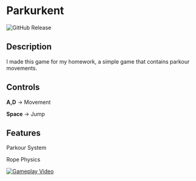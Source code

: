 # Parkurkent
![GitHub Release](https://img.shields.io/badge/Released-22.10.23-blue)


## Description
I made this game for my homework, a simple game that contains parkour movements.


## Controls

**A,D** -> Movement

**Space** -> Jump


## Features

Parkour System

Rope Physics

[![Gameplay Video](https://img.youtube.com/vi/cXY1XZUkrWE/0.jpg)](https://youtu.be/cXY1XZUkrWE)

